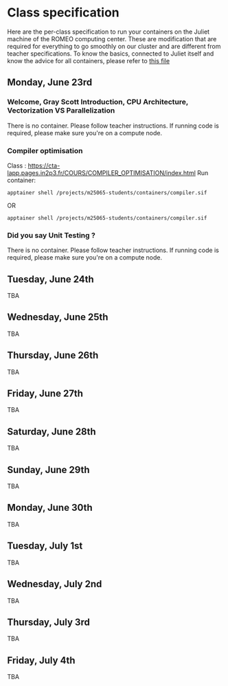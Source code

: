 # Class specification
Here are the per-class specification to run your containers on the Juliet machine of the ROMEO computing center. These are modification that are required for everything to go smoothly on our cluster and are different from teacher specifications.
To know the basics, connected to Juliet itself and know the advice for all containers, please refer to [this file](https://github.com/barriost/GSSdoc/blob/main/README.md)

## Monday, June 23rd

### __Welcome, Gray Scott Introduction, CPU Architecture, Vectorization VS Parallelization__
There is no container. Please follow teacher instructions. If running code is required, please make sure you're on a compute node.

### __Compiler optimisation__
Class : https://cta-lapp.pages.in2p3.fr/COURS/COMPILER_OPTIMISATION/index.html
Run container: 
```
apptainer shell /projects/m25065-students/containers/compiler.sif
```
OR
```
apptainer shell /projects/m25065-students/containers/compiler.sif
```

### __Did you say Unit Testing ?__
There is no container. Please follow teacher instructions. If running code is required, please make sure you're on a compute node.

## Tuesday, June 24th
TBA

## Wednesday, June 25th
TBA

## Thursday, June 26th
TBA

## Friday, June 27th
TBA

## Saturday, June 28th
TBA

## Sunday, June 29th
TBA

## Monday, June 30th
TBA

## Tuesday, July 1st
TBA

## Wednesday, July 2nd
TBA

## Thursday, July 3rd
TBA

## Friday, July 4th
TBA

